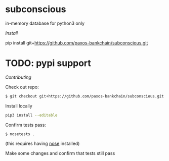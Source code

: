 # subconscious

in-memory database for python3 only

*Install*

pip install git+https://github.com/paxos-bankchain/subconscious.git

# TODO: pypi support


*Contributing*

Check out repo:
```bash
$ git checkout git+https://github.com/paxos-bankchain/subconscious.git && cd subconscious
```

Install locally
```bash
pip3 install --editable
```

Confirm tests pass:
```
$ nosetests .
```
(this requires having [nose](http://nose.readthedocs.io/en/latest/]) installed)

Make some changes and confirm that tests still pass
